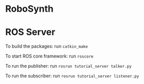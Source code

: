 # RoboSynth

# ROS Server
To build the packages:
run `catkin_make`

To start ROS core framework:
run `roscore`

To run the publisher:
run `rosrun tutorial_server talker.py`

To run the subscriber:
run `rosrun tutorial_server listener.py`

